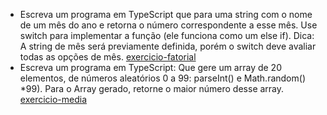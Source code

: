 - Escreva um programa em TypeScript que para uma string com o nome de um mês do ano e retorna o número correspondente a esse mês. Use switch para implementar a função (ele funciona como um else if). Dica: A string de mês será previamente definida, porém o switch deve avaliar todas as opções de mês.
[exercicio-fatorial](exercicio-fatorial.ts)
- Escreva um programa em TypeScript: Que gere um array de 20 elementos, de números aleatórios 0 a 99:  parseInt() e Math.random() *99). Para o Array gerado, retorne o maior número desse array.
[exercicio-media](exercicio-media.ts)
